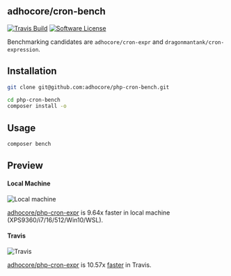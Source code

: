 ## adhocore/cron-bench

[![Travis Build](https://img.shields.io/travis/com/adhocore/php-cron-bench.svg?branch=master&style=flat-square)](https://travis-ci.com/adhocore/php-cron-bench?branch=master)
[![Software License](https://img.shields.io/badge/license-MIT-brightgreen.svg?style=flat-square)](./LICENSE)

Benchmarking candidates are `adhocore/cron-expr` and `dragonmantank/cron-expression`.

## Installation
```sh
git clone git@github.com:adhocore/php-cron-bench.git

cd php-cron-bench
composer install -o
```

## Usage

```sh
composer bench
```

## Preview

#### Local Machine

![Local machine](https://imgur.com/HN16Ics.png "Local machine")

[adhocore/php-cron-expr](https://github.com/adhocore/php-cron-expr) is 9.64x faster in local machine (XPS9360/i7/16/512/Win10/WSL).

#### Travis

![Travis](https://imgur.com/SpdASFQ.png "Travis")

[adhocore/php-cron-expr](https://github.com/adhocore/php-cron-expr) is 10.57x [faster](https://travis-ci.com/adhocore/php-cron-bench/builds/81384785) in Travis.
